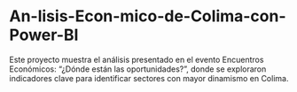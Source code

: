 # An-lisis-Econ-mico-de-Colima-con-Power-BI
Este proyecto muestra el análisis presentado en el evento Encuentros Económicos: “¿Dónde están las oportunidades?”, donde se exploraron indicadores clave para identificar sectores con mayor dinamismo en Colima.
